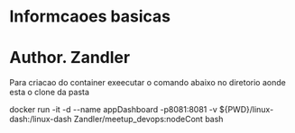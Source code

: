 # Informcaoes basicas
# Author. Zandler

Para criacao do container exeecutar o comando abaixo no diretorio aonde esta o clone da pasta

docker run -it -d --name appDashboard -p8081:8081 -v ${PWD}/linux-dash:/linux-dash Zandler/meetup_devops:nodeCont bash


